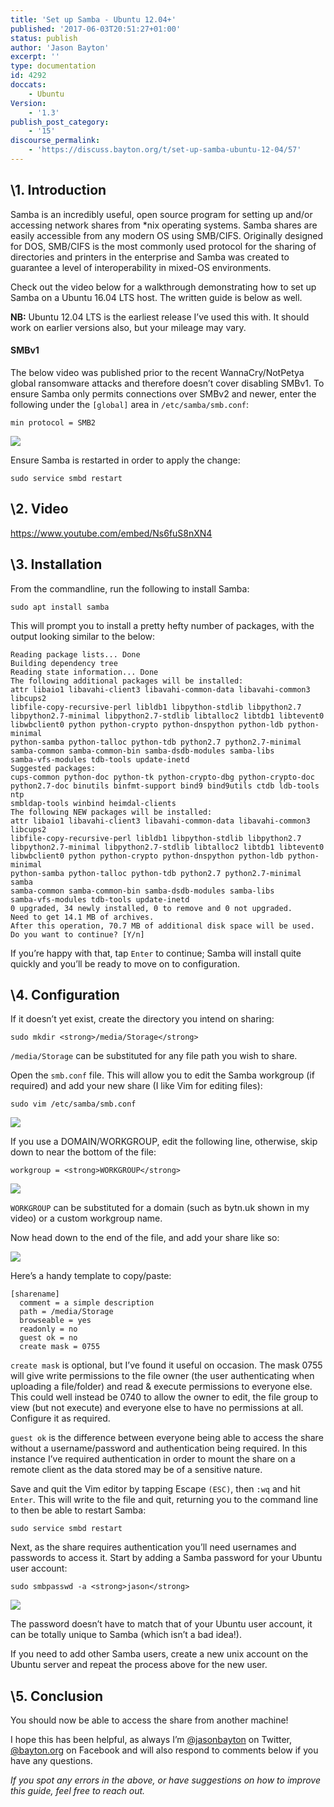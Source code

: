 ```yaml
---
title: 'Set up Samba - Ubuntu 12.04+'
published: '2017-06-03T20:51:27+01:00'
status: publish
author: 'Jason Bayton'
excerpt: ''
type: documentation
id: 4292
doccats:
    - Ubuntu
Version:
    - '1.3'
publish_post_category:
    - '15'
discourse_permalink:
    - 'https://discuss.bayton.org/t/set-up-samba-ubuntu-12-04/57'
---
```

\1. Introduction
---------------

Samba is an incredibly useful, open source program for setting up and/or accessing network shares from \*nix operating systems. Samba shares are easily accessible from any modern OS using SMB/CIFS. Originally designed for DOS, SMB/CIFS is the most commonly used protocol for the sharing of directories and printers in the enterprise and Samba was created to guarantee a level of interoperability in mixed-OS environments.

Check out the video below for a walkthrough demonstrating how to set up Samba on a Ubuntu 16.04 LTS host. The written guide is below as well.

**NB:** Ubuntu 12.04 LTS is the earliest release I’ve used this with. It should work on earlier versions also, but your mileage may vary.

<div class="callout callout-danger"> 

#### SMBv1

The below video was published prior to the recent WannaCry/NotPetya global ransomware attacks and therefore doesn’t cover disabling SMBv1. To ensure Samba only permits connections over SMBv2 and newer, enter the following under the `[global]` area in `/etc/samba/smb.conf`:

`min protocol = SMB2`

[![](https://r2_worker.bayton.workers.dev/uploads/2017/06/disable_smbv1.png)](https://r2_worker.bayton.workers.dev/uploads/2017/06/disable_smbv1.png)

Ensure Samba is restarted in order to apply the change:

`sudo service smbd restart`

</div>

\2. Video
--------

https://www.youtube.com/embed/Ns6fuS8nXN4

\3. Installation
---------------

From the commandline, run the following to install Samba:

`sudo apt install samba`

This will prompt you to install a pretty hefty number of packages, with the output looking similar to the below:

```
Reading package lists... Done
Building dependency tree
Reading state information... Done
The following additional packages will be installed:
attr libaio1 libavahi-client3 libavahi-common-data libavahi-common3 libcups2
libfile-copy-recursive-perl libldb1 libpython-stdlib libpython2.7
libpython2.7-minimal libpython2.7-stdlib libtalloc2 libtdb1 libtevent0
libwbclient0 python python-crypto python-dnspython python-ldb python-minimal
python-samba python-talloc python-tdb python2.7 python2.7-minimal
samba-common samba-common-bin samba-dsdb-modules samba-libs
samba-vfs-modules tdb-tools update-inetd
Suggested packages:
cups-common python-doc python-tk python-crypto-dbg python-crypto-doc
python2.7-doc binutils binfmt-support bind9 bind9utils ctdb ldb-tools ntp
smbldap-tools winbind heimdal-clients
The following NEW packages will be installed:
attr libaio1 libavahi-client3 libavahi-common-data libavahi-common3 libcups2
libfile-copy-recursive-perl libldb1 libpython-stdlib libpython2.7
libpython2.7-minimal libpython2.7-stdlib libtalloc2 libtdb1 libtevent0
libwbclient0 python python-crypto python-dnspython python-ldb python-minimal
python-samba python-talloc python-tdb python2.7 python2.7-minimal samba
samba-common samba-common-bin samba-dsdb-modules samba-libs
samba-vfs-modules tdb-tools update-inetd
0 upgraded, 34 newly installed, 0 to remove and 0 not upgraded.
Need to get 14.1 MB of archives.
After this operation, 70.7 MB of additional disk space will be used.
Do you want to continue? [Y/n]
```

If you’re happy with that, tap `Enter` to continue; Samba will install quite quickly and you’ll be ready to move on to configuration.

\4. Configuration
----------------

If it doesn’t yet exist, create the directory you intend on sharing:

`sudo mkdir <strong>/media/Storage</strong>`

`/media/Storage` can be substituted for any file path you wish to share.

Open the `smb.conf` file. This will allow you to edit the Samba workgroup (if required) and add your new share (I like Vim for editing files):

`sudo vim /etc/samba/smb.conf`

[![](https://r2_worker.bayton.workers.dev/uploads/2017/01/sambaconf.png)](https://r2_worker.bayton.workers.dev/uploads/2017/01/sambaconf.png)

If you use a DOMAIN/WORKGROUP, edit the following line, otherwise, skip down to near the bottom of the file:

`workgroup = <strong>WORKGROUP</strong>`

[![](https://r2_worker.bayton.workers.dev/uploads/2017/01/workgroup.png)](https://r2_worker.bayton.workers.dev/uploads/2017/01/workgroup.png)

`WORKGROUP` can be substituted for a domain (such as bytn.uk shown in my video) or a custom workgroup name.

Now head down to the end of the file, and add your share like so:

[![](https://r2_worker.bayton.workers.dev/uploads/2017/01/shareinsert.png)](https://r2_worker.bayton.workers.dev/uploads/2017/01/shareinsert.png)

Here’s a handy template to copy/paste:

```
[sharename]
  comment = a simple description
  path = /media/Storage
  browseable = yes
  readonly = no
  guest ok = no
  create mask = 0755
```

`create mask` is optional, but I’ve found it useful on occasion. The mask 0755 will give write permissions to the file owner (the user authenticating when uploading a file/folder) and read &amp; execute permissions to everyone else. This could well instead be 0740 to allow the owner to edit, the file group to view (but not execute) and everyone else to have no permissions at all. Configure it as required.

`guest ok` is the difference between everyone being able to access the share without a username/password and authentication being required. In this instance I’ve required authentication in order to mount the share on a remote client as the data stored may be of a sensitive nature.

Save and quit the Vim editor by tapping Escape `(ESC)`, then `:wq` and hit `Enter`. This will write to the file and quit, returning you to the command line to then be able to restart Samba:

`sudo service smbd restart`

Next, as the share requires authentication you’ll need usernames and passwords to access it. Start by adding a Samba password for your Ubuntu user account:

`sudo smbpasswd -a <strong>jason</strong>`

[![](https://r2_worker.bayton.workers.dev/uploads/2017/01/passwd.png)](https://r2_worker.bayton.workers.dev/uploads/2017/01/passwd.png)

The password doesn’t have to match that of your Ubuntu user account, it can be totally unique to Samba (which isn’t a bad idea!).

If you need to add other Samba users, create a new unix account on the Ubuntu server and repeat the process above for the new user.

\5. Conclusion
-------------

You should now be able to access the share from another machine!

I hope this has been helpful, as always I’m [@jasonbayton](https://twitter.com/jasonbayton) on Twitter, [@bayton.org](https://facebook.com/bayton.org) on Facebook and will also respond to comments below if you have any questions.

*If you spot any errors in the above, or have suggestions on how to improve this guide, feel free to reach out.*